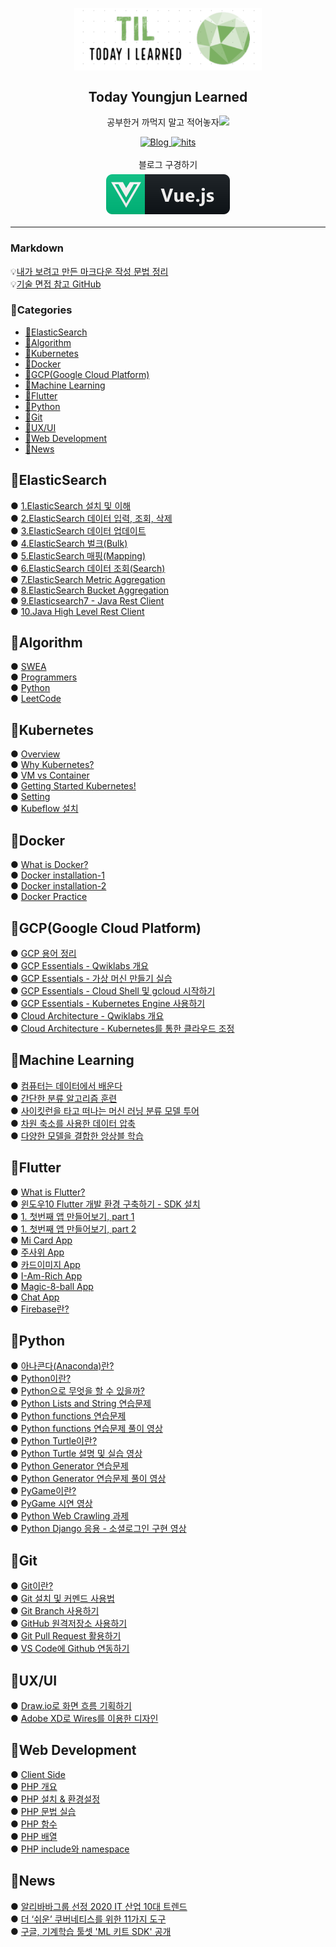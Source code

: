
<p align="center">
    <img width="300px" src="image/til.PNG" align="center" alt="Membership" />
    <h2 align="center">Today Youngjun Learned</h2>
    <p align="center">공부한거 까먹지 말고 적어놓자<img src="https://media.giphy.com/media/WUlplcMpOCEmTGBtBW/giphy.gif" width="30"></p>
</p>

<p align="center">
    <a href="https://dev-youngjun.tistory.com/">
        <img alt="Blog" src="https://img.shields.io/badge/-Tistory-red?logo=GitHub"/>
    </a>
    <a href="http://hits.dwyl.com/jun108059/til">
    <img alt="hits" src="http://hits.dwyl.com/jun108059/til.svg"/>
    </a>
    <br />
    <br />
    <a>
    블로그 구경하기
    </a>
    <br />
    <a href="https://jun108059.github.io/til/">
        <img src="https://raw.githubusercontent.com/jun108059/jun108059/master/svg/dev/frameworks/vue.svg" alt="dev.to" style="vertical-align:top; margin:6px 4px"/>
    </a>
</p>

--- 

### Markdown

💡[내가 보려고 만든 마크다운 작성 문법 정리](https://jun108059.github.io/til/etc/myMarkDown.html)  
💡[기술 면접 참고 GitHub](https://github.com/jun108059/til/blob/master/docs/techInterview.md)  

### :open_book:Categories

- [:pushpin:ElasticSearch](#pushpinelasticsearch)
- [:pushpin:Algorithm](#pushpinalgorithm)
- [:pushpin:Kubernetes](#pushpinkubernetes)
- [:pushpin:Docker](#pushpindocker)
- [:pushpin:GCP(Google Cloud Platform)](#pushpingcpgoogle-cloud-platform)
- [:pushpin:Machine Learning](#pushpinmachine-learning)
- [:pushpin:Flutter](#pushpinflutter)
- [:pushpin:Python](#pushpinpython)
- [:pushpin:Git](#pushpingit)
- [:pushpin:UX/UI](#pushpinuxui)
- [:pushpin:Web Development](#pushpinweb-development)
- [:newspaper:News](#newspapernews)

## :pushpin:ElasticSearch
 ● [1.ElasticSearch 설치 및 이해](https://jun108059.github.io/til/ElasticSearch/01.ElasticSearch.html#_1-elasticsearch-%E1%84%83%E1%85%A1%E1%84%8B%E1%85%AE%E1%86%AB%E1%84%85%E1%85%A9%E1%84%83%E1%85%B3)  
 ● [2.ElasticSearch 데이터 입력, 조회, 삭제](https://jun108059.github.io/til/ElasticSearch/02.ElasticSearch.html)  
 ● [3.ElasticSearch 데이터 업데이트](https://jun108059.github.io/til/ElasticSearch/03.ElasticSearch.html)  
 ● [4.ElasticSearch 벌크(Bulk)](https://jun108059.github.io/til/ElasticSearch/04.ElasticSearch.html)  
 ● [5.ElasticSearch 매핑(Mapping)](https://jun108059.github.io/til/ElasticSearch/05.ElasticSearch.html)  
 ● [6.ElasticSearch 데이터 조회(Search)](https://jun108059.github.io/til/ElasticSearch/06.ElasticSearch.html)  
 ● [7.ElasticSearch Metric Aggregation](https://jun108059.github.io/til/ElasticSearch/07.ElasticSearch.html)  
 ● [8.ElasticSearch Bucket Aggregation](https://jun108059.github.io/til/ElasticSearch/08.ElasticSearch.html)  
 ● [9.Elasticsearch7 - Java Rest Client](https://jun108059.github.io/til/ElasticSearch/09.ElasticSearch.html)  
 ● [10.Java High Level Rest Client](https://jun108059.github.io/til/ElasticSearch/09.ElasticSearch.html)  

## :pushpin:Algorithm
 ● [SWEA](https://github.com/jun108059/Algorithm/tree/master/SWEA)   
 ● [Programmers](https://github.com/jun108059/Algoritm/tree/master/Programmers)   
 ● [Python](https://github.com/jun108059/Algorithm/tree/master/Python)   
 ● [LeetCode](https://github.com/jun108059/Algorithm/tree/master/LeetCode/MayLeetCodingChallenge/Week1)   


## :pushpin:Kubernetes
 ● [Overview](https://github.com/jun108059/til/blob/master/docs/kubernetes/00.Overview.md)   
 ● [Why Kubernetes?](https://github.com/jun108059/til/blob/master/docs/kubernetes/01.WhyKubernetes.md)   
 ● [VM vs Container](https://github.com/jun108059/til/blob/master/docs/kubernetes/02.VMvsContainer.md)   
 ● [Getting Started Kubernetes!](https://github.com/jun108059/til/blob/master/docs/kubernetes/03.GettingStartedKubernetes.md)   
 ● [Setting](https://github.com/jun108059/til/blob/master/docs/kubernetes/05.PCSetting.md)   
 ● [Kubeflow 설치](https://github.com/jun108059/til/blob/master/docs/kubeflow/00.Kubeflow-Installation.md)   

## :pushpin:Docker
 ● [What is Docker?](https://github.com/jun108059/til/blob/master/docs/docker/00.WhatIsDocker.md)  
 ● [Docker installation-1](https://github.com/jun108059/til/blob/master/docs/docker/01.Docker-installation.md)  
 ● [Docker installation-2](https://github.com/jun108059/til/blob/master/docs/docker/02.Docker-installation-2.md)  
 ● [Docker Practice](https://github.com/jun108059/til/blob/master/docs/docker/03.Docker-Practice.md)  

## :pushpin:GCP(Google Cloud Platform)
 ● [GCP 용어 정리](https://github.com/jun108059/til/blob/master/docs/GCP/00.GCP-basic-terms.md)  
 ● [GCP Essentials - Qwiklabs 개요](https://github.com/jun108059/til/blob/master/docs/GCP/01.GCP-Essentials-Qwiklabs.md)   
 ● [GCP Essentials - 가상 머신 만들기 실습](https://github.com/jun108059/til/blob/master/docs/GCP/02.GCP-Essentials-make-VM.md)  
 ● [GCP Essentials - Cloud Shell 및 gcloud 시작하기](https://github.com/jun108059/til/blob/master/docs/GCP/03.GCP-Essentials-CloudShell%2Bgcloud.md)   
 ● [GCP Essentials - Kubernetes Engine 사용하기](https://github.com/jun108059/til/blob/master/docs/GCP/04.GCP-Essentials-Kubernetes-Engine.md)   
 ● [Cloud Architecture - Qwiklabs 개요](https://github.com/jun108059/til/blob/master/docs/GCP/06.Cloud-Architecture.md)    
 ● [Cloud Architecture - Kubernetes를 통한 클라우드 조정](https://github.com/jun108059/til/blob/master/docs/GCP/07.Cloud-Architecture-Kubernetes.md)    


## :pushpin:Machine Learning
 ● [컴퓨터는 데이터에서 배운다](https://github.com/jun108059/til/blob/master/docs/machine-learning/01.%EC%BB%B4%ED%93%A8%ED%84%B0%EB%8A%94-%EB%8D%B0%EC%9D%B4%ED%84%B0%EC%97%90%EC%84%9C-%EB%B0%B0%EC%9A%B4%EB%8B%A4.md)   
 ● [간단한 분류 알고리즘 훈련](https://github.com/jun108059/til/blob/master/docs/machine-learning/02.%EA%B0%84%EB%8B%A8%ED%95%9C-%EB%B6%84%EB%A5%98-%EC%95%8C%EA%B3%A0%EB%A6%AC%EC%A6%98-%ED%9B%88%EB%A0%A8.md)   
 ● [사이킷런을 타고 떠나는 머신 러닝 분류 모델 투어](https://github.com/jun108059/til/blob/master/docs/machine-learning/04.%EC%A2%8B%EC%9D%80-%ED%9B%88%EB%A0%A8-%EC%84%B8%ED%8A%B8-%EB%A7%8C%EB%93%A4%EA%B8%B0:%EB%8D%B0%EC%9D%B4%ED%84%B0-%EC%A0%84%EC%B2%98%EB%A6%AC.md)  
 ● [차원 축소를 사용한 데이터 압축](https://github.com/jun108059/til/blob/master/docs/machine-learning/05.%EC%B0%A8%EC%9B%90-%EC%B6%95%EC%86%8C%EB%A5%BC-%EC%82%AC%EC%9A%A9%ED%95%9C-%EB%8D%B0%EC%9D%B4%ED%84%B0-%EC%95%95%EC%B6%95.md)  
 ● [다양한 모델을 결합한 앙상블 학습](https://github.com/jun108059/til/blob/master/docs/machine-learning/07.%EB%8B%A4%EC%96%91%ED%95%9C-%EB%AA%A8%EB%8D%B8%EC%9D%84-%EA%B2%B0%ED%95%A9%ED%95%9C-%EC%95%99%EC%83%81%EB%B8%94-%ED%95%99%EC%8A%B5.md)


## :pushpin:Flutter
 ● [What is Flutter?](https://github.com/jun108059/til/blob/master/docs/flutter/What-is-Flutter.md)   
 ● [윈도우10 Flutter 개발 환경 구축하기 - SDK 설치](https://github.com/jun108059/til/blob/master/docs/flutter/Flutter_Dev_Env_Windows10.md)   
 ● [1. 첫번째 앱 만들어보기, part 1](https://github.com/jun108059/til/blob/master/docs/flutter/docs-flutter-1.md)   
 ● [1. 첫번째 앱 만들어보기, part 2](https://github.com/jun108059/til/blob/master/docs/flutter/docs-flutter-2.md)   
 ● [Mi Card App](https://github.com/jun108059/mi_card_flutter)  
 ● [주사위 App](https://github.com/jun108059/dsc_flutter_app/tree/master/docs/dicee-flutter)   
 ● [카드이미지 App](https://github.com/jun108059/dsc_flutter_app/tree/master/docs/StoryAppUI)   
 ● [I-Am-Rich App](https://github.com/jun108059/dsc_flutter_app/tree/master/docs/i_am_rich)   
 ● [Magic-8-ball App](https://github.com/jun108059/dsc_flutter_app/tree/master/docs/magic_8ball)  
 ● [Chat App](https://github.com/jun108059/dsc_flutter_app/tree/master/docs/chat_app_firebase)   
 ● [Firebase란?](https://github.com/jun108059/til/blob/master/docs/flutter/Firebase.md)
 
## :pushpin:Python  
 ● [아나콘다(Anaconda)란?](https://github.com/jun108059/til/blob/master/docs/python/%EC%95%84%EB%82%98%EC%BD%98%EB%8B%A4%EB%9E%80.md)   
 ● [Python이란?](https://github.com/jun108059/til/blob/master/docs/python/Python%EC%9D%B4%EB%9E%80.md)   
 ● [Python으로 무엇을 할 수 있을까?](https://github.com/jun108059/til/blob/master/docs/python/What-can-I-do-with-python.md)  
 ● [Python Lists and String 연습문제](https://github.com/jun108059/til/blob/master/docs/python/ListsAndString.py)  
 ● [Python functions 연습문제](https://github.com/jun108059/til/blob/master/docs/python/EX3_functions.ipynb)   
 ● [Python functions 연습문제 풀이 영상](https://youtu.be/P4Db2eZ71Iw)  
 ● [Python Turtle이란?](https://youtu.be/MQNVdEqcdRQ)  
 ● [Python Turtle 설명 및 실습 영상](https://youtu.be/MQNVdEqcdRQ)  
 ● [Python Generator 연습문제](https://github.com/jun108059/til/blob/master/docs/python/Ex6-generator.ipynb)   
 ● [Python Generator 연습문제 풀이 영상](https://www.youtube.com/watch?v=D6IGf8Db00E)   
 ● [PyGame이란?](https://github.com/jun108059/til/blob/master/docs/python/PyGame.pdf)   
 ● [PyGame 시연 영상](https://www.youtube.com/watch?v=EpOXZ7xjKxI)   
 ● [Python Web Crawling 과제](https://github.com/jun108059/til/blob/master/docs/python/Web-crawling.ipynb)   
 ● [Python Django 응용 - 소셜로그인 구현 영상](https://www.youtube.com/watch?v=2oTtswFyE0g&t=1306s)   
 

## :pushpin:Git
 ● [Git이란?](https://dev-youngjun.tistory.com/43)  
 ● [Git 설치 및 커멘드 사용법](https://dev-youngjun.tistory.com/44)  
 ● [Git Branch 사용하기](https://dev-youngjun.tistory.com/45)   
 ● [GitHub 원격저장소 사용하기](https://dev-youngjun.tistory.com/46)  
 ● [Git Pull Request 활용하기](https://dev-youngjun.tistory.com/47)  
 ● [VS Code에 Github 연동하기](https://dev-youngjun.tistory.com/7)  

## :pushpin:UX/UI
 ● [Draw.io로 화면 흐름 기획하기](https://github.com/jun108059/til/blob/master/docs/UX%26UI/01.DrawIO-Screen-Flow-Design.md)  
 ● [Adobe XD로 Wires를 이용한 디자인](https://github.com/jun108059/til/blob/master/docs/UX%26UI/02.AdobeXD-Wires-Design.md)  

## :pushpin:Web Development
 ● [Client Side](https://github.com/jun108059/Web-Study/tree/master/Client-side)   
 ● [PHP 개요](https://github.com/jun108059/Web-Study/blob/master/PHP/1-1.PHP%EA%B0%9C%EC%9A%94.md)    
 ● [PHP 설치 & 환경설정](https://github.com/jun108059/Web-Study/blob/master/PHP/1-2.PHP%EC%84%A4%EC%B9%98%2B%ED%99%98%EA%B2%BD%EC%84%A4%EC%A0%95.md)    
 ● [PHP 문법 실습](https://github.com/jun108059/Web-Study/blob/master/PHP/2.PHP%EB%AC%B8%EB%B2%95.md)   
 ● [PHP 함수](https://github.com/jun108059/Web-Study/blob/master/PHP/3.PHP%ED%95%A8%EC%88%98.md)    
 ● [PHP 배열](https://github.com/jun108059/Web-Study/blob/master/PHP/4.PHP%EB%B0%B0%EC%97%B4.md)   
 ● [PHP include와 namespace](https://github.com/jun108059/Web-Study/blob/master/PHP/5.PHP-include%26namespace.md)   

## :newspaper:News
 ● [알리바바그룹 선정 2020 IT 산업 10대 트렌드](https://github.com/jun108059/til/blob/master/docs/news/01.2020-Industry-trends.md)   
 ● [더 ‘쉬운’ 쿠버네티스를 위한 11가지 도구](https://github.com/jun108059/til/blob/master/docs/news/02.%EB%8D%94_%EC%89%AC%EC%9A%B4_%EC%BF%A0%EB%B2%84%EB%84%A4%ED%8B%B0%EC%8A%A4_%EB%8F%84%EA%B5%AC.md)    
 ● [구글, 기계학습 툴셋 'ML 키트 SDK' 공개](http://www.aitimes.com/news/articleView.html?idxno=129774)    
